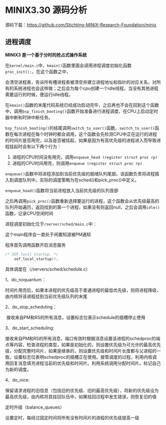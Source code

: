 # MINIX3.30 源码分析

源码下载：https://github.com/Stichting-MINIX-Research-Foundation/minix

## 进程调度

**MINIX3 是一个基于分时的抢占式操作系统**



在`kernel/main.c`中，`kmain()`函数里面会调用进程调度初始化函数`proc_init();`，在这个函数之中，

会清空进程表，告诉所有槽进程表被清空并建立进程地址和指针的对应关系，对所有的系统进程也会这样做；之后会为每个cpu创建一个idle线程，当没有其他进程需要运行的时候，便运行idle线程。



在`kmain()`函数的末尾代码系统已经成功启动完毕，之后再也不会在回到这个函数中，调用`bsp_finish_booting()`函数开始准备进行进程调度，在CPU上启动定时器中断和时钟中断任务。



`bsp_finish_booting()`的结尾调用`switch_to_user()`函数，`switch_to_user()`函数在每次进程在每个时钟时都会调用，这个函数会先检测CPU中正在运行的进程的时间片是否用完，以及是否被挂起，如果是因为有高优先级的进程进入而导致进程挂起时会有以下两个行为：

1. 进程的CPU时间没有用完，调用`enqueue_head (register struct proc rp)`
2. 进程的CPU时间用完，则调用`enqueue (register struct proc rp)`

`enqueue()`函数中将进程添加到当前优先级的就绪队列尾部。该函数负责将进程插入到调度队列中。实际的调度策略为在sched()和pick_proc()中定义。

`enqueue_head()`函数将当前进程放入当前优先级的队列首部



之后再调用`pick_proc()`函数重新选择要运行的进程，这个函数会从优先级最高的队列开始遍历，返回找到的第一个进程，如果没有则返回null，之后会调用`idle()`函数，记录CPU空闲时间



进程调度初始化位于`/server/sched/main.c`中：

这个main程序会一直处于闲置知道被PM通知

程序首先调用函数开启消息服务

```c
/* SEF local startup. */
	sef_local_startup();
```

具体调度在（/servers/sched/schedule.c）

1、do_noquantum：

​	时间片用完后，如果本进程的优先级高于普通进程的最低优先级，则将进程降级，由内核将该进程挂到当前优先级队列的末尾

2、do_stop_scheduling：

​	接收来自PM和RS的所有消息，设置标志位表示schedule的插槽停止使用

3、do_start_scheduling:

​	接收来自PM和RS的所有消息，端口有效时根据消息设置该进程的schedproc的端点等内容，检查进程的类型，如果是初始化的，则设置优先级为可允许的最高优先级，分配完整时间片，如果是继承的，则设置优先级和时间片长度都与父进程的一致。设置标志位表明schedproc的插槽正在使用。接管调度的过程，利用内核调用回复消息填充进程当前的优先级和时间片。利用系统调用分配时间片。标记自己为新的调度。

4、do_nice:

​	保留请求进程的旧信息（包括旧的优先级、旧的最高优先级），将新的优先级设为最高优先级，由内核将其挂回队伍中，如果挂回过程中发生错误，则恢复旧的值

定时升级（balance_queues）

设置定时，每经过固定时间将所有没有时间片的进程的优先级提高一级